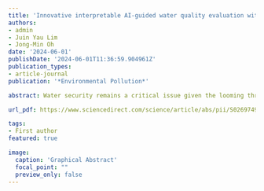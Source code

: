 ```yaml
---
title: 'Innovative interpretable AI-guided water quality evaluation with risk adversarial analysis in river streams considering spatial-temporal effects'
authors:
- admin
- Juin Yau Lim
- Jong-Min Oh
date: '2024-06-01'
publishDate: '2024-06-01T11:36:59.904961Z'
publication_types:
- article-journal
publication: '*Environmental Pollution*'

abstract: Water security remains a critical issue given the looming threats of industrial pollution, necessitating comprehensive assessments of water quality to address seasonal fluctuations and influential factors while formulating effective strategies for decision makers. This study introduces a novel approach for evaluating water quality within a complex riverine zone in South Korea, Han River that encompasses five river streams situated at each junction of North and South streams (including Gyeongan Stream) that ultimately leading towards Paldang Lake. By utilizing the monthly water characteristic data from the year 2013–2022 across 14 different locations, the significant seasonal trends and potential influences on water quality are identified. The water quality here is calculated with the proposed method of sub-index water quality index (s-WQI). A combinatorial prediction approach of s-WQI for each location is conducted through a collective of data preprocessing approaches including Hampel filtering and feature selection in prior to the machine learning predictions. In return, light gradient boosting (LGB) is the most accurate predictor by outperforming other prediction algorithms, especially through LGB-Pearson and LGB-Spearman combinations for North and South stream intersections, and LGB-Pearson for Paldang Lake. To further evaluate the robustness of this evaluation and extending the results to a foreseeable scenario, a seasonal based Monte-Carlo Simulation with 10,000 attempts targeting the water characteristic distributions obtained from each location considered are carried out to identify the risk bounds within. The results are further interpreted with SHAP analysis on identifying the contributions of each water characteristics towards the water quality through local and global spectrum. This research yields practical implications, offering tailored strategies for water quality enhancement and early warning systems. The integration of AI-based prediction and feature selection underscores the transformative potential of computational techniques in advancing data-driven water quality assessments, shaping the future of environmental science research.

url_pdf: https://www.sciencedirect.com/science/article/abs/pii/S0269749124007292

tags:
- First author
featured: true

image:
  caption: 'Graphical Abstract'
  focal_point: ""
  preview_only: false
---
```

